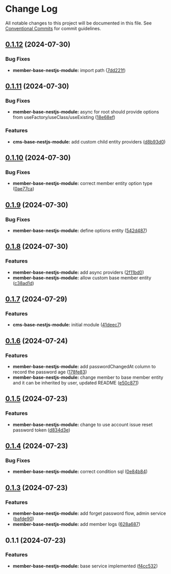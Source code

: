 # Change Log

All notable changes to this project will be documented in this file.
See [Conventional Commits](https://conventionalcommits.org) for commit guidelines.

## [0.1.12](https://github.com/Rytass/Utils/compare/@rytass/member-base-nestjs-module@0.1.11...@rytass/member-base-nestjs-module@0.1.12) (2024-07-30)

### Bug Fixes

- **member-base-nestjs-module:** import path ([7dd221f](https://github.com/Rytass/Utils/commit/7dd221f3e1f3f4f8a114d9c71b557f70cf7af063))

## [0.1.11](https://github.com/Rytass/Utils/compare/@rytass/member-base-nestjs-module@0.1.10...@rytass/member-base-nestjs-module@0.1.11) (2024-07-30)

### Bug Fixes

- **member-base-nestjs-module:** async for root should provide options from useFactory/useClass/useExisting ([18e68ef](https://github.com/Rytass/Utils/commit/18e68ef6da76b39d06c3dd110e933c24e54ac2d7))

### Features

- **cms-base-nestjs-module:** add custom child entity providers ([d8b93d0](https://github.com/Rytass/Utils/commit/d8b93d0fb34372bd1d03715c1cc1c7b4f3701381))

## [0.1.10](https://github.com/Rytass/Utils/compare/@rytass/member-base-nestjs-module@0.1.9...@rytass/member-base-nestjs-module@0.1.10) (2024-07-30)

### Bug Fixes

- **member-base-nestjs-module:** correct member entity option type ([0ae77ca](https://github.com/Rytass/Utils/commit/0ae77ca11d33be280a1787df9937f1fca83460cd))

## [0.1.9](https://github.com/Rytass/Utils/compare/@rytass/member-base-nestjs-module@0.1.8...@rytass/member-base-nestjs-module@0.1.9) (2024-07-30)

### Bug Fixes

- **member-base-nestjs-module:** define options entity ([542d487](https://github.com/Rytass/Utils/commit/542d48744d698c9491d5b541fb66acf6a1f8df97))

## [0.1.8](https://github.com/Rytass/Utils/compare/@rytass/member-base-nestjs-module@0.1.7...@rytass/member-base-nestjs-module@0.1.8) (2024-07-30)

### Features

- **member-base-nestjs-module:** add async providers ([2f11bd0](https://github.com/Rytass/Utils/commit/2f11bd021a31cd3457389d78dbf56f93961c8765))
- **member-base-nestjs-module:** allow custom base member entity ([c38ad1d](https://github.com/Rytass/Utils/commit/c38ad1d55663907c9e4256bf4713b0783c9e1aa5))

## [0.1.7](https://github.com/Rytass/Utils/compare/@rytass/member-base-nestjs-module@0.1.6...@rytass/member-base-nestjs-module@0.1.7) (2024-07-29)

### Features

- **cms-base-nestjs-module:** initial module ([41deec7](https://github.com/Rytass/Utils/commit/41deec71387da26cf8c1afdff8fa768b966904eb))

## [0.1.6](https://github.com/Rytass/Utils/compare/@rytass/member-base-nestjs-module@0.1.5...@rytass/member-base-nestjs-module@0.1.6) (2024-07-24)

### Features

- **member-base-nestjs-module:** add passwordChangedAt column to record the password age ([178fe83](https://github.com/Rytass/Utils/commit/178fe838385fdca6e0340632c884f3a36903644c))
- **member-base-nestjs-module:** change member to base member entity and it can be inherited by user, updated README ([e50c871](https://github.com/Rytass/Utils/commit/e50c871b4bb562a45f360b02996e23cd894a2a05))

## [0.1.5](https://github.com/Rytass/Utils/compare/@rytass/member-base-nestjs-module@0.1.4...@rytass/member-base-nestjs-module@0.1.5) (2024-07-23)

### Features

- **member-base-nestjs-module:** change to use account issue reset password token ([d834d3e](https://github.com/Rytass/Utils/commit/d834d3e4327b9fa44f3340c15e4344460755aeb8))

## [0.1.4](https://github.com/Rytass/Utils/compare/@rytass/member-base-nestjs-module@0.1.3...@rytass/member-base-nestjs-module@0.1.4) (2024-07-23)

### Bug Fixes

- **member-base-nestjs-module:** correct condition sql ([0e84b84](https://github.com/Rytass/Utils/commit/0e84b84b31d8329a35d75f053dad6ba316dcc54f))

## [0.1.3](https://github.com/Rytass/Utils/compare/@rytass/member-base-nestjs-module@0.1.2...@rytass/member-base-nestjs-module@0.1.3) (2024-07-23)

### Features

- **member-base-nestjs-module:** add forget password flow, admin service ([bafde90](https://github.com/Rytass/Utils/commit/bafde909646da8e3c69cba052b25ecd8d51c82fe))
- **member-base-nestjs-module:** add member logs ([628a687](https://github.com/Rytass/Utils/commit/628a687c6fbd06ba09f0a575171211864ced9034))

## 0.1.1 (2024-07-23)

### Features

- **member-base-nestjs-module:** base service implemented ([f4cc532](https://github.com/Rytass/Utils/commit/f4cc532606134ea43fbd09a520fab87766b7c1c6))

